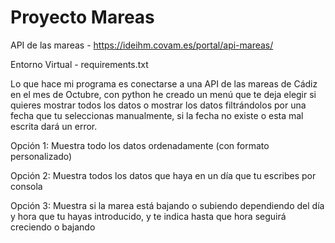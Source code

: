 # Proyecto Mareas

API de las mareas - https://ideihm.covam.es/portal/api-mareas/ 

Entorno Virtual - requirements.txt

Lo que hace mi programa es conectarse a una API de las mareas de Cádiz en el mes de Octubre, con python he creado un menú que te deja elegir si quieres mostrar todos los datos o mostrar los datos filtrándolos por una fecha que tu seleccionas manualmente, si la fecha no existe o esta mal escrita dará un error.

Opción 1: Muestra todo los datos ordenadamente (con formato personalizado)

Opción 2: Muestra todos los datos que haya en un día que tu escribes por consola

Opción 3: Muestra si la marea está bajando o subiendo dependiendo del día y hora que tu hayas introducido, y te indica hasta que hora seguirá creciendo o bajando
